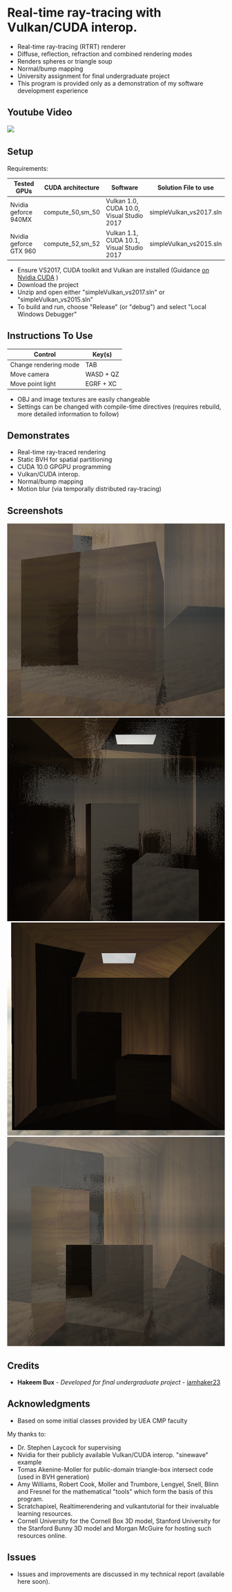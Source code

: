 # Real-time ray-tracing with Vulkan/CUDA interop.

* Real-time ray-tracing (RTRT) renderer
* Diffuse, reflection, refraction and combined rendering modes
* Renders spheres or triangle soup
* Normal/bump mapping
* University assignment for final undergraduate project
* This program is provided only as a demonstration of my software development experience

## Youtube Video
<a href="https://www.youtube.com/watch?v=makjBE-XKcU" target="_blank"> <img src="https://img.youtube.com/vi/makjBE-XKcU/0.jpg"/> </a> 

## Setup

Requirements:

| Tested GPUs | CUDA architecture | Software | Solution File to use |
| --- | --- | --- | --- |
| Nvidia geforce 940MX | compute_50,sm_50 | Vulkan 1.0, CUDA 10.0, Visual Studio 2017 | simpleVulkan_vs2017.sln |
| Nvidia geforce GTX 960 | compute_52,sm_52 | Vulkan 1.1, CUDA 10.1, Visual Studio 2017 | simpleVulkan_vs2015.sln | 

* Ensure VS2017, CUDA toolkit and Vulkan are installed (Guidance [on Nvidia CUDA](https://docs.nvidia.com/cuda/cuda-installation-guide-microsoft-windows/index.html) )
* Download the project
* Unzip and open either "simpleVulkan_vs2017.sln" or "simpleVulkan_vs2015.sln"
* To build and run, choose "Release" (or "debug") and select "Local Windows Debugger"

## Instructions To Use

| Control | Key(s) |
| --- | --- |
| Change rendering mode | TAB |
| Move camera | WASD + QZ |
| Move point light | EGRF + XC |

* OBJ and image textures are easily changeable
* Settings can be changed with compile-time directives (requires rebuild, more detailed information to follow)

## Demonstrates

* Real-time ray-traced rendering
* Static BVH for spatial partitioning
* CUDA 10.0 GPGPU programming
* Vulkan/CUDA interop.
* Normal/bump mapping
* Motion blur (via temporally distributed ray-tracing)

## Screenshots

![rtrt screenshot 1](https://raw.githubusercontent.com/iamhaker23/portfolio/master/rtrt/1.PNG "Refraction render mode")
![rtrt screenshot 2](https://raw.githubusercontent.com/iamhaker23/portfolio/master/rtrt/3.PNG "Reflection render mode")
![rtrt screenshot 3](https://raw.githubusercontent.com/iamhaker23/portfolio/master/rtrt/2.PNG "Diffuse render mode")
![rtrt screenshot 4](https://raw.githubusercontent.com/iamhaker23/portfolio/master/rtrt/4.PNG "Combined reflection/refraction (CRR) render mode")

## Credits

* **Hakeem Bux** - *Developed for final undergraduate project* - [iamhaker23](https://github.com/iamhaker23)

## Acknowledgments

* Based on some initial classes provided by UEA CMP faculty

My thanks to:

* Dr. Stephen Laycock for supervising
* Nvidia for their publicly available Vulkan/CUDA interop. "sinewave" example
* Tomas Akenine-Moller for public-domain triangle-box intersect code (used in BVH generation)
* Amy Williams, Robert Cook, Moller and Trumbore, Lengyel, Snell, Blinn and Fresnel for the mathematical "tools" which form the basis of this program.
* Scratchapixel, Realtimerendering and vulkantutorial for their invaluable learning resources.
* Cornell University for the Cornell Box 3D model, Stanford University for the Stanford Bunny 3D model and Morgan McGuire for hosting such resources online.

## Issues

* Issues and improvements are discussed in my technical report (available here soon).
